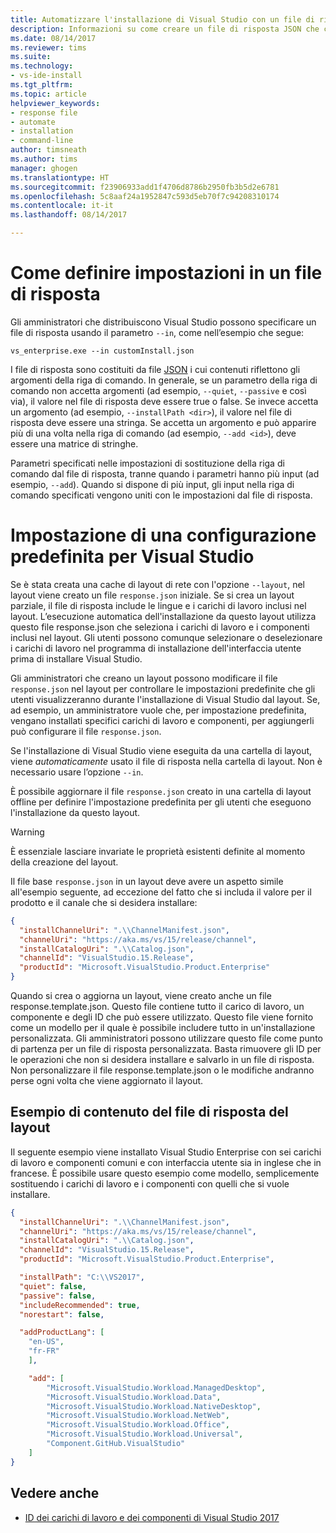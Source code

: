 ```yaml
---
title: Automatizzare l'installazione di Visual Studio con un file di risposta | Microsoft Docs
description: Informazioni su come creare un file di risposta JSON che consente di automatizzare l'installazione di Visual Studio
ms.date: 08/14/2017
ms.reviewer: tims
ms.suite: 
ms.technology:
- vs-ide-install
ms.tgt_pltfrm: 
ms.topic: article
helpviewer_keywords:
- response file
- automate
- installation
- command-line
author: timsneath
ms.author: tims
manager: ghogen
ms.translationtype: HT
ms.sourcegitcommit: f23906933add1f4706d8786b2950fb3b5d2e6781
ms.openlocfilehash: 5c8aaf24a1952847c593d5eb70f7c94208310174
ms.contentlocale: it-it
ms.lasthandoff: 08/14/2017

---
```


# <a name="how-to-define-settings-in-a-response-file"></a>Come definire impostazioni in un file di risposta
Gli amministratori che distribuiscono Visual Studio possono specificare un file di risposta usando il parametro `--in`, come nell’esempio che segue:

```
vs_enterprise.exe --in customInstall.json
```

I file di risposta sono costituiti da file [JSON](http://json-schema.org/) i cui contenuti riflettono gli argomenti della riga di comando.  In generale, se un parametro della riga di comando non accetta argomenti (ad esempio, `--quiet`, `--passive` e così via), il valore nel file di risposta deve essere true o false.  Se invece accetta un argomento (ad esempio, `--installPath <dir>`), il valore nel file di risposta deve essere una stringa.  Se accetta un argomento e può apparire più di una volta nella riga di comando (ad esempio, `--add <id>`), deve essere una matrice di stringhe.

Parametri specificati nelle impostazioni di sostituzione della riga di comando dal file di risposta, tranne quando i parametri hanno più input (ad esempio, `--add`). Quando si dispone di più input, gli input nella riga di comando specificati vengono uniti con le impostazioni dal file di risposta.

# <a name="setting-a-default-configuration-for-visual-studio"></a>Impostazione di una configurazione predefinita per Visual Studio

Se è stata creata una cache di layout di rete con l'opzione `--layout`, nel layout viene creato un file `response.json` iniziale. Se si crea un layout parziale, il file di risposta include le lingue e i carichi di lavoro inclusi nel layout.  L’esecuzione automatica dell'installazione da questo layout utilizza questo file response.json che seleziona i carichi di lavoro e i componenti inclusi nel layout.  Gli utenti possono comunque selezionare o deselezionare i carichi di lavoro nel programma di installazione dell'interfaccia utente prima di installare Visual Studio. 

Gli amministratori che creano un layout possono modificare il file `response.json` nel layout per controllare le impostazioni predefinite che gli utenti visualizzeranno durante l'installazione di Visual Studio dal layout.  Se, ad esempio, un amministratore vuole che, per impostazione predefinita, vengano installati specifici carichi di lavoro e componenti, per aggiungerli può configurare il file `response.json`.

Se l'installazione di Visual Studio viene eseguita da una cartella di layout, viene _automaticamente_ usato il file di risposta nella cartella di layout.  Non è necessario usare l’opzione `--in`.

È possibile aggiornare il file `response.json` creato in una cartella di layout offline per definire l'impostazione predefinita per gli utenti che eseguono l'installazione da questo layout.

> [!WARNING]
> È essenziale lasciare invariate le proprietà esistenti definite al momento della creazione del layout.

Il file base `response.json` in un layout deve avere un aspetto simile all'esempio seguente, ad eccezione del fatto che si includa il valore per il prodotto e il canale che si desidera installare:

```json
{
  "installChannelUri": ".\\ChannelManifest.json",
  "channelUri": "https://aka.ms/vs/15/release/channel",
  "installCatalogUri": ".\\Catalog.json",
  "channelId": "VisualStudio.15.Release",
  "productId": "Microsoft.VisualStudio.Product.Enterprise"
}
```
Quando si crea o aggiorna un layout, viene creato anche un file response.template.json.  Questo file contiene tutto il carico di lavoro, un componente e degli ID che può essere utilizzato.  Questo file viene fornito come un modello per il quale è possibile includere tutto in un'installazione personalizzata.  Gli amministratori possono utilizzare questo file come punto di partenza per un file di risposta personalizzata.  Basta rimuovere gli ID per le operazioni che non si desidera installare e salvarlo in un file di risposta.  Non personalizzare il file response.template.json o le modifiche andranno perse ogni volta che viene aggiornato il layout. 

## <a name="example-layout-response-file-content"></a>Esempio di contenuto del file di risposta del layout
Il seguente esempio viene installato Visual Studio Enterprise con sei carichi di lavoro e componenti comuni e con interfaccia utente sia in inglese che in francese. È possibile usare questo esempio come modello, semplicemente sostituendo i carichi di lavoro e i componenti con quelli che si vuole installare.

```json
{
  "installChannelUri": ".\\ChannelManifest.json",
  "channelUri": "https://aka.ms/vs/15/release/channel",
  "installCatalogUri": ".\\Catalog.json",
  "channelId": "VisualStudio.15.Release",
  "productId": "Microsoft.VisualStudio.Product.Enterprise",

  "installPath": "C:\\VS2017",
  "quiet": false,
  "passive": false,
  "includeRecommended": true,
  "norestart": false,

  "addProductLang": [
    "en-US",
    "fr-FR"
    ],

    "add": [
        "Microsoft.VisualStudio.Workload.ManagedDesktop",
        "Microsoft.VisualStudio.Workload.Data",
        "Microsoft.VisualStudio.Workload.NativeDesktop",
        "Microsoft.VisualStudio.Workload.NetWeb",
        "Microsoft.VisualStudio.Workload.Office",
        "Microsoft.VisualStudio.Workload.Universal",
        "Component.GitHub.VisualStudio"
    ]
}
```
## <a name="see-also"></a>Vedere anche
* [ID dei carichi di lavoro e dei componenti di Visual Studio 2017](workload-and-component-ids.md)


